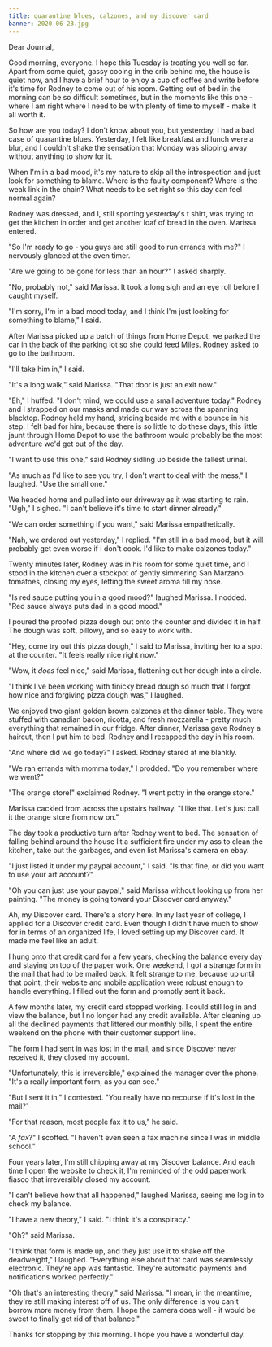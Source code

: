 ```yaml
---
title: quarantine blues, calzones, and my discover card
banner: 2020-06-23.jpg
---
```


Dear Journal,

Good morning, everyone.  I hope this Tuesday is treating you well so
far.  Apart from some quiet, gassy cooing in the crib behind me, the
house is quiet now, and I have a brief hour to enjoy a cup of coffee
and write before it's time for Rodney to come out of his room.
Getting out of bed in the morning can be so difficult sometimes, but
in the moments like this one - where I am right where I need to be
with plenty of time to myself - make it all worth it.

So how are you today?  I don't know about you, but yesterday, I had a
bad case of quarantine blues.  Yesterday, I felt like breakfast and
lunch were a blur, and I couldn't shake the sensation that Monday was
slipping away without anything to show for it.

When I'm in a bad mood, it's my nature to skip all the introspection
and just look for something to blame.  Where is the faulty component?
Where is the weak link in the chain?  What needs to be set right so
this day can feel normal again?

Rodney was dressed, and I, still sporting yesterday's t shirt, was
trying to get the kitchen in order and get another loaf of bread in
the oven.  Marissa entered.

"So I'm ready to go - you guys are still good to run errands with me?"
I nervously glanced at the oven timer.

"Are we going to be gone for less than an hour?" I asked sharply.

"No, probably not," said Marissa.  It took a long sigh and an eye roll
before I caught myself.

"I'm sorry, I'm in a bad mood today, and I think I'm just looking for
something to blame," I said.

After Marissa picked up a batch of things from Home Depot, we parked
the car in the back of the parking lot so she could feed Miles.
Rodney asked to go to the bathroom.

"I'll take him in," I said.

"It's a long walk," said Marissa.  "That door is just an exit now."

"Eh," I huffed.  "I don't mind, we could use a small adventure today."
Rodney and I strapped on our masks and made our way across the
spanning blacktop.  Rodney held my hand, striding beside me with a
bounce in his step.  I felt bad for him, because there is so little to
do these days, this little jaunt through Home Depot to use the
bathroom would probably be the most adventure we'd get out of the day.

"I want to use this one," said Rodney sidling up beside the tallest
urinal.

"As much as I'd like to see you try, I don't want to deal with the
mess," I laughed.  "Use the small one."

We headed home and pulled into our driveway as it was starting to
rain.  "Ugh," I sighed.  "I can't believe it's time to start dinner
already."

"We can order something if you want," said Marissa empathetically.

"Nah, we ordered out yesterday," I replied.  "I'm still in a bad mood,
but it will probably get even worse if I don't cook.  I'd like to make
calzones today."

Twenty minutes later, Rodney was in his room for some quiet time, and
I stood in the kitchen over a stockpot of gently simmering San Marzano
tomatoes, closing my eyes, letting the sweet aroma fill my nose.

"Is red sauce putting you in a good mood?" laughed Marissa.  I nodded.
"Red sauce always puts dad in a good mood."

I poured the proofed pizza dough out onto the counter and divided it
in half.  The dough was soft, pillowy, and so easy to work with.

"Hey, come try out this pizza dough," I said to Marissa, inviting her
to a spot at the counter.  "It feels really nice right now."

"Wow, it _does_ feel nice," said Marissa, flattening out her dough
into a circle.

"I think I've been working with finicky bread dough so much that I
forgot how nice and forgiving pizza dough was," I laughed.

We enjoyed two giant golden brown calzones at the dinner table.  They
were stuffed with canadian bacon, ricotta, and fresh mozzarella -
pretty much everything that remained in our fridge.  After dinner,
Marissa gave Rodney a haircut, then I put him to bed.  Rodney and I
recapped the day in his room.

"And where did we go today?" I asked.  Rodney stared at me blankly.

"We ran errands with momma today," I prodded.  "Do you remember where
we went?"

"The orange store!" exclaimed Rodney.  "I went potty in the orange
store."

Marissa cackled from across the upstairs hallway.  "I like that.
Let's just call it the orange store from now on."

The day took a productive turn after Rodney went to bed.  The
sensation of falling behind around the house lit a sufficient fire
under my ass to clean the kitchen, take out the garbages, and even
list Marissa's camera on ebay.

"I just listed it under my paypal account," I said.  "Is that fine, or
did you want to use your art account?"

"Oh you can just use your paypal," said Marissa without looking up
from her painting.  "The money is going toward your Discover card
anyway."

Ah, my Discover card. There's a story here.  In my last year of
college, I applied for a Discover credit card.  Even though I didn't
have much to show for in terms of an organized life, I loved setting
up my Discover card.  It made me feel like an adult.

I hung onto that credit card for a few years, checking the balance
every day and staying on top of the paper work.  One weekend, I got a
strange form in the mail that had to be mailed back.  It felt strange
to me, because up until that point, their website and mobile
application were robust enough to handle everything.  I filled out the
form and promptly sent it back.

A few months later, my credit card stopped working.  I could still log
in and view the balance, but I no longer had any credit available.
After cleaning up all the declined payments that littered our monthly
bills, I spent the entire weekend on the phone with their customer
support line.

The form I had sent in was lost in the mail, and since Discover never
received it, they closed my account.

"Unfortunately, this is irreversible," explained the manager over the
phone.  "It's a really important form, as you can see."

"But I sent it in," I contested.  "You really have no recourse if it's
lost in the mail?"

"For that reason, most people fax it to us," he said.

"A _fax_?" I scoffed.  "I haven't even seen a fax machine since I was
in middle school."

Four years later, I'm still chipping away at my Discover balance.  And
each time I open the website to check it, I'm reminded of the odd
paperwork fiasco that irreversibly closed my account.

"I can't believe how that all happened," laughed Marissa, seeing me
log in to check my balance.

"I have a new theory," I said.  "I think it's a conspiracy."

"Oh?" said Marissa.

"I think that form is made up, and they just use it to shake off the
deadweight," I laughed.  "Everything else about that card was
seamlessly electronic.  They're app was fantastic.  They're automatic
payments and notifications worked perfectly."

"Oh that's an interesting theory," said Marissa.  "I mean, in the
meantime, they're still making interest off of us.  The only
difference is you can't borrow more money from them.  I hope the
camera does well - it would be sweet to finally get rid of that
balance."

Thanks for stopping by this morning.  I hope you have a wonderful day.

